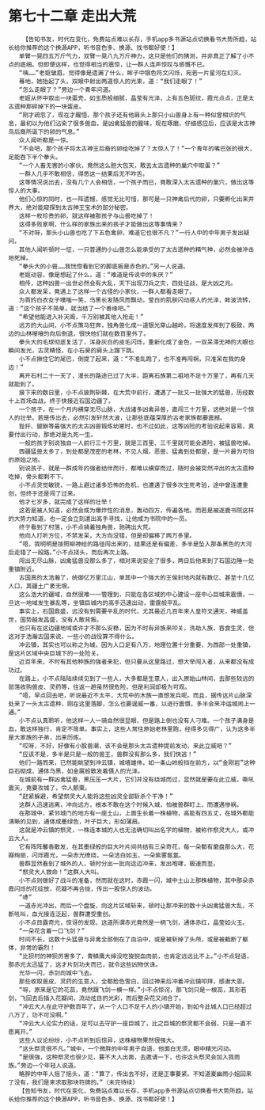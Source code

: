 # 第七十二章 走出大荒
        【告知书友，时代在变化，免费站点难以长存，手机app多书源站点切换看书大势所趋，站长给你推荐的这个换源APP，听书音色多、换源、找书都好使！】
       单臂一晃四五万斤气力，双臂一晃八九万斤神力，这只是他们的猜测，并非真正了解了小不点的底细。但即便这样，也觉得相当的震惊，让一群人连声惊叹与感慨不已。
       “咦……”老妪皱眉，觉得像是遗漏了什么，眸子中银色符文闪烁，宛若一片星河在幻灭。
       蓦地，她抬起了头，双眼中射出两道惊人的光束，道：“我们走眼了！”
       “怎么走眼了？”旁边一个青年问道。
       老妪从怀中取出一块蛋壳，如玉质般细腻，晶莹有光泽，上有五色斑纹，霞光点点，正是太古遗种那碎掉下的一块蛋皮。
       “刚才疏忽了，现在才醒悟。那个孩子还有他肩头上那只小山兽身上有一种似曾相识的气息，最初以为他们沾染了很多兽血，是凶禽猛兽的腥味，现在琢磨，仔细感应后，应该是太古神鸟后裔所诞下的卵的气息。”
       众人闻听都是一惊。
       “不会吧，那个孩子将太古神王后裔的卵给吃掉了？太惊人了！”一个青年的嘴巴张的很大，足能吞下半个拳头。
       “一个人畜无害的小家伙，竟然这么胆大包天，敢去太古遗种的巢穴中取蛋？”
       一群人几乎不敢相信，得悉这一结果后无不咋舌。
       这等情况说出去，没有几个人会相信，一个孩子而已，竟敢深入太古遗种的巢穴，做出这等惊人的大事。
       他们心惊的同时，也一阵遗憾，感觉无比可惜，那可是一只神禽后代的卵，只要孵化出来并养大，绝对能窥探到太古神王宝术的部分秘密。
       这样一枚珍贵的卵，就这样被那孩子与山兽吃掉了！
       这得多败家啊，什么样的家族出来的孩子才能做出这等事情来？
       “不对呀，那头小山兽也吃了下五色禽卵，难道它也很不凡？”一行人中的中年男子发出疑问。
       其他人闻听顿时一怔，一只普通的小山兽怎么能承受的了太古遗种的精气神，必然会被冲击地死掉。
       “拳头大的小兽……我恍惚看到它的脚底板是赤色的。”另一人说道。
       老妪动容，像是想起了什么，道：“难道是传说中的朱厌？”
       相传，这种凶兽一出世必然会有大乱，天下出现刀兵之灾，四处征战，是大凶之兆。
       众人都发呆，竟遇上了这样一个古怪的小家伙，一群人都看走眼了。
       为首的白衣女子噗嗤一笑，乌黑长发随风而飘动，莹白的肌肤闪动惑人的光泽，眸波流转，道：“这个孩子不简单，就当结了一个善缘吧。”
       “希望他能进入补天阁，千万别被其他人抢走！”
       远方的大山间，小不点策马狂奔，独角兽化成一道银光穿山越岭，将速度发挥到了极致，两边的山林嗖嗖的向后倒退，很快他们就在数百里外了。
       拳头大的毛球彻底复活了，浑身灰白的皮毛闪烁，重新化成了金色，一双呆滞无神的大眼也瞬间发光，古灵精怪，在小石昊的肩头上蹿下跳。
       小不点揪住它的尾巴，倒提了起来，道：“不准乱跑了，也不准再闯祸，只准呆在我的身边！”
       离开石村二十一天了，漫长的路途已过了大半，距离石族第二祖地不足十万里了，再有几天就能到了。
       接下来的数日里，小不点披荆斩棘，在大荒中前行，遭遇了一批又一批强大的猛兽，历经数十上百场血战，终于快接近石国边疆了。
       一个孩子，在一个月内横穿无尽山脉，大战诸多凶禽异兽，直闯三十万里，这绝对是一个惊人的壮举。若是传出去，必然引发轩然大波，让那些底蕴深厚的古老家族都要震撼。
       狴犴、貔貅等最强大的太古凶兽锻炼幼崽时，也不过如此，这等凶险的考验说起来容易，真要付出行动，那绝对是九死一生。
       一般的孩子别说独自一人前行三十万里，就是三百里、三千里就可能会遇险，被猛兽吃掉。
       西疆猛兽太多了，到处都是茂密的老林，不见人烟，恶兽、猛禽到处都是，是一片最为可怕的原始之地。
       别说孩子，就是一群成年的强者结伴而行，都难以横穿而过，随时会被突然冲出的太古遗种吃掉，骨头都剩不下。
       小不点灵觉敏锐，一路上避过诸多恐怖的危机，也遭遇了很多次生死考验，途中曾连遭重创，但终于还是闯了过来。
       他才七岁多，就完成了这样的壮举！
       这若是被人知道，必然会成为爆炸性的消息，轰动四方，传遍各地。而若是被逐鹿书院这样的大势力知道，也一定会立刻遣出高手寻找，让他成为书院中的一员。
       终于看到了村落，小不点骑着独角兽，驰骋出大荒。
       他向人打听方位，不禁发呆，大方向没错，但是却偏移了两万多里。
       “唔，我明明是按照柳神给的路径闯出来的，结果还是有偏差，多半是坠入那条黑色的大河后走错了一段路。”小不点挠头，而后再次上路。
       闯出无尽山脉，凶禽猛兽没那么多了，相对来说安全了很多，两日后他来到了石国边陲一处重镇附近。
       古国真的太浩瀚了，统御亿万里江山，单其中一个强大的王侯封地内就有数亿、甚至十几亿人口，其疆土广袤无垠。
       这么浩大的疆域，自然很难一一管理到，只能在各区域的中心建设一座中心巨城来震慑，一旦这一地域发生暴乱等，坐镇巨城内的高手迅速出动，雷霆般平乱。
       事实上，石国鼎盛，远没有到需要平乱的时代，尤其最近几百年来人皇符文通天，神威盖世，国势越发昌盛，没有人敢背叛。
       也只有在这边疆地域或许才不那么安稳，因为不时有异族来叩关，洗劫人族，吞食生灵，但这对于浩瀚古国来说，一些小的战役算不得什么。
       冲云镇，其实也可以称之为城，因为人口足有八万，地理位置十分重要，为西部一处重镇，是这片区域中央巨城下的一处险关。
       近百年来，不时有其他种族的强者来犯，但只要从这里路过，想大举闯入者，从来都没有成功过。
       在路上，小不点陆陆续续见到了一些人，大多都是生意人，出入原始山林间，去那些较远的部落收购兽皮、灵药等，往返一趟虽然很危险，但是利润却极为可观。
       “唔，早点回去吧，听说最近不太平，大荒中的木族一直想发兵呢。而且，据传这片山脉深处来了一头太古遗种，刚在这里落脚，怎么也要逞威一番，以进行震慑，多半会来冲运城闹上一通。”
       小不点认真聆听，他这样一人一骑自然很显眼，但是路上倒也没有人刁难。一个孩子满身是血，敢这样独行，肯定不简单。事实上，这些人常往原始老林里跑，经得多见得广，认为这多半是大家族的子弟，出来历练。
       “哎呀，不好，好像有小股兽潮，该不会是那头太古遗种提前发动，来此立威吧？”
       “应该不是，多半是只是一般的兽王，兽群没有那么多，我们快逃！”
       他们一路而来，已然能眺望到冲云镇，城墙雄伟，如一条山岭般挡在前方，以“金刚岩”这种巨石砌成，通体乌黑，如金属般散发着慑人的光泽。
       在城前有一群凶禽猛兽，黑压压一大片，它们并没有绕城而过，显然就是要在此立威，嘶吼震天，竟要攻城了，令人颤栗。
       “赶紧躲避，希望祭灵大人能将这些凶灵全部斩杀个干净！”
       这群人迅速逃离，冲向远方，根本不敢在这个时候入城，怕被兽群盯上，而遭遇惨祸。
       在那城中，紧邻城门的地方有一座土山，上面生长着一株植物，高能有四五丈，在城外都能清晰的见到，通体成墨绿色，叶子巨大，形如蒲扇。
       这就是冲云镇的祭灵，一株连本城的人也无法确切叫出名字的植物，被称作祭灵大人，或冲云大人。
       它有阵阵馨香散发，在其墨绿般的巨大叶片间共结有三朵奇花，每一朵都有磨盘那么大，花瓣绚丽，闪烁霞光，一朵赤光缭绕，一朵洁白如玉，一朵紫雾氤氲。
       兽群显然看到了城外的人，顿时分出一批向这边冲来，发出咆哮，极速而至。
       “祭灵大人救命！”这群人大叫。
       小不点则做好了战斗的准备，然而就在这时，赤霞一闪，城中土山上那株植物，其中那朵赤霞闪烁的花绽放，花瓣不再合拢，传出一股惊人的波动。
       “哧”
       一道赤光冲出，而后一个盘旋，向这片区域斩来，顿时让那冲来的数十头凶禽猛兽大乱，不断吼叫，血光接连泛起，兽群遭受重创。
       小不点目露奇光，惊讶的发现，这道所谓赤光竟然是一柄飞剑，通体赤红，晶莹如火玉。
       “一朵花含着一口飞剑？”
       时间不长，这数十头猛兽与异禽全部倒在了血泊中，或是被斩掉了头颅，或是被截断了躯体，非常的霸烈！
       “比狈村的神狈厉害多了，青鳞鹰大婶没吃狻猊血肉前，也肯定远远比不上。”小不点轻语，那赤光太迅猛了，这才片刻功夫而已，就令这些凶物伏诛。
       光华一闪，赤剑向城中飞去。
       那些收取兽皮、灵药的生意人，全都脸色雪白，回过神来后冲着冲云镇叩拜，感谢大恩。
       “呀，原来是它的花蕊，竟然跟飞剑一模一样。”小不点惊诧，那飞剑只是一根蕊，其形若剑，飞回去后插入花瓣间，流动炫目的光彩，而后整朵花又闭合了。
       “冲云大人在此守护数百年了，从一个人口不足千人的小镇开始，到如今此城人口已经超过八万了，功不可没啊。”
       “冲云大人论实力的话，足可以去守护一座巨城了，比之巨城的祭灵都不会弱，只是一直不愿离开。”
       这些人议论纷纷，小不点听到后惊异，这株植物果然很强大。
       “这头祭灵很不凡。”城中，一个微胖的中年男子自语，他面白无须，眼中精光闪动。
       “是很强，这种祭灵也很少见，要不大人出面，去邀请一下，也许这头祭灵会加入我雨族。”旁边一个年轻人说道。
       略胖的中年人摇了摇头，道：“算了，传出去不好，还是正事要紧。不知道夏幽雨小姐回来了没有，我们是来求取那块符牌的。”（未完待续）
       【告知书友，时代在变化，免费站点难以长存，手机app多书源站点切换看书大势所趋，站长给你推荐的这个换源APP，听书音色多、换源、找书都好使！】